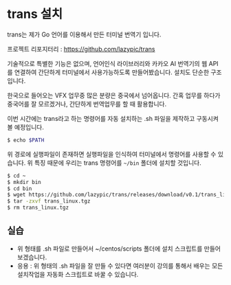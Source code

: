 # trans 설치
trans는 제가 Go 언어를 이용해서 만든 터미널 번역기 입니다.

프로젝트 리포지터리 : https://github.com/lazypic/trans

기술적으로 특별한 기능은 없으며, 언어인식 라이브러리와 카카오 AI 번역기의 웹 API를 연결하여 간단하게 터미널에서 사용가능하도록 만들어봤습니다. 설치도 단순한 구조입니다.

한국으로 들어오는 VFX 업무중 많은 분량은 중국에서 넘어옵니다. 간혹 업무를 하다가 중국어를 잘 모르겠거나, 간단하게 번역업무를 할 때 활용합니다.

이번 시간에는 trans라고 하는 명령어를 자동 설치하는 .sh 파일을 제작하고 구동시켜볼 예정입니다.

```bash
$ echo $PATH
```

위 경로에 실행파일이 존재하면 실행파일을 인식하여 터미널에서 명령어를 사용할 수 있습니다.
위 특징 때문에 우리는 trans 명령어를 `~/bin` 폴더에 설치할 것입니다.

```bash
$ cd ~
$ mkdir bin
$ cd bin
$ wget https://github.com/lazypic/trans/releases/download/v0.1/trans_linux.tgz
$ tar -zxvf trans_linux.tgz
$ rm trans_linux.tgz
```

## 실습
- 위 형태를 .sh 파일로 만들어서 ~/centos/scripts 폴더에 설치 스크립트를 만들어 보겠습니다.
- 응용 : 위 형태의 .sh 파일을 잘 만들 수 있다면 여러분이 강의를 통해서 배우는 모든 설치작업을 자동화 스크립트로 바꿀 수 있습니다.
